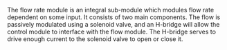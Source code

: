 The flow rate module is an integral sub-module which modules flow rate dependent on some input. It consists of two main components. The flow is passively modulated using a solenoid valve, and an H-bridge will allow the control module to interface with the flow module. The H-bridge serves to drive enough current to the solenoid valve to open or close it.
